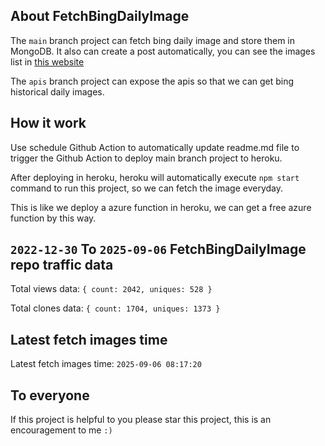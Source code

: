 ## About FetchBingDailyImage

The `main` branch project can fetch bing daily image and store them in MongoDB.
It also can create a post automatically, you can see the images list in [this website](https://oursalbum.netlify.app)

The `apis` branch project can expose the apis so that we can get bing historical daily images.

## How it work

Use schedule Github Action to automatically update readme.md file to trigger the Github Action to deploy main branch project to heroku.

After deploying in heroku, heroku will automatically execute `npm start` command to run this project, so we can fetch the image everyday.

This is like we deploy a azure function in heroku, we can get a free azure function by this way.

## `2022-12-30` To `2025-09-06` FetchBingDailyImage repo traffic data

Total views data: `{ count: 2042, uniques: 528 }`

Total clones data: `{ count: 1704, uniques: 1373 }`

## Latest fetch images time

Latest fetch images time: `2025-09-06 08:17:20`

## To everyone

If this project is helpful to you please star this project, this is an encouragement to me `:)`



